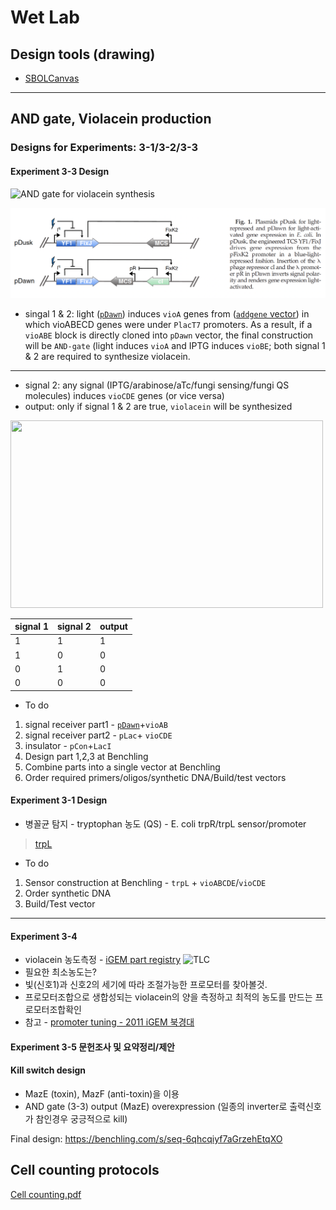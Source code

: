 # Wet Lab
## Design tools (drawing)
* [SBOLCanvas](https://pubs.acs.org/doi/10.1021/acssynbio.1c00096)
---

## AND gate, Violacein production
<!---
* AND gate example
1. [based on TF factors](https://bmcgenomics.biomedcentral.com/articles/10.1186/1471-2164-11-S4-S16)
2. [Light/Arabinose](https://pubs.acs.org/doi/10.1021/acssynbio.8b00280)
3. Sungwook's original design
<img alt="sw's design" src="../AND%20gate(Light%20and%20Cell%20density).png" width=400 height=200>
---
--->

### Designs for Experiments: 3-1/3-2/3-3 

#### Experiment 3-3 Design
![AND gate for violacein synthesis](https://user-images.githubusercontent.com/14289498/131956796-8ce9716c-a63b-43da-aae1-c37b9866843e.png)
<!---
* signal 1: light ([`pDawn`](https://www.sciencedirect.com/science/article/pii/S0022283612000113)) induces `vioAB` genes
--->
<img src="./pDawn.png">

* singal 1 & 2: light ([`pDawn`](https://www.sciencedirect.com/science/article/pii/S0022283612000113)) induces `vioA` genes from ([`addgene` vector](https://www.addgene.org/73440/)) in which vioABECD genes were under `PlacT7` promoters. As a result, if a `vioABE` block is directly cloned into `pDawn` vector, the final construction will be `AND-gate` (light induces `vioA` and IPTG induces `vioBE`; both signal 1 & 2 are required to synthesize violacein.

---
<!--- 
>various optogenetic promoters can be considered:
1. [2017 Heidelberg team](http://2017.igem.org/Team:Heidelberg/Optogenetics) 
2. [single component light-sensing](https://academic.oup.com/nar/article/48/6/e33/5716458)
--->

* signal 2: any signal (IPTG/arabinose/aTc/fungi sensing/fungi QS molecules) induces `vioCDE` genes (or vice versa)
* output: only if signal 1 & 2 are true, `violacein` will be synthesized

<img src=https://2019.igem.org/wiki/images/4/42/T--Guelph--VioPathwayDevin.png width=500 height=300>

| signal 1 | signal 2 | output |
| ---- | ---- | ---- |
|1|1|1|
|1|0|0|
|0|1|0|
|0|0|0|

* To do
1. signal receiver part1 - [`pDawn`](https://www.sciencedirect.com/science/article/pii/S0022283612000113)+`vioAB`
2. signal receiver part2 - `pLac`+ `vioCDE`
3. insulator - `pCon`+`LacI`
4. Design part 1,2,3 at Benchling
5. Combine parts into a single vector at Benchling
6. Order required primers/oligos/synthetic DNA/Build/test vectors

#### Experiment 3-1 Design
* 병꼴균 탐지 - tryptophan 농도 (QS) - E. coli trpR/trpL sensor/promoter
> [trpL](http://parts.igem.org/Part:BBa_K360124)
* To do
1. Sensor construction at Benchling - `trpL` + `vioABCDE`/`vioCDE`
2. Order synthetic DNA
3. Build/Test vector
---

#### Experiment 3-4
* violacein 농도측정 - [iGEM part registry](http://parts.igem.org/Part:BBa_K274002:Experience)
![TLC](http://parts.igem.org/wiki/images/7/71/Tlc_%28tinal%29.jpg)
* 필요한 최소농도는?
* 빛(신호1)과 신호2의 세기에 따라 조절가능한 프로모터를 찾아볼것.
* 프로모터조합으로 생합성되는 violacein의 양을 측정하고 최적의 농도를 만드는 프로모터조합확인
* 참고 - [promoter tuning - 2011 iGEM 북경대](http://2011.igem.org/Team:Peking_R/Project/Application/VIO)

#### Experiment 3-5 문헌조사 및 요약정리/제안

#### Kill switch design
* MazE (toxin), MazF (anti-toxin)을 이용
* AND gate (3-3) output (MazE) overexpression (일종의 inverter로 출력신호가 참인경우 궁긍적으로 kill)

Final design: https://benchling.com/s/seq-6qhcqiyf7aGrzehEtqXO


## Cell counting protocols
[Cell counting.pdf](https://github.com/KUAS-Korea/KUAS-2021-igem/files/7158512/Cell.counting.pdf)

